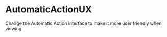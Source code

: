 # AutomaticActionUX
Change the Automatic Action interface to make it more user friendly when viewing
